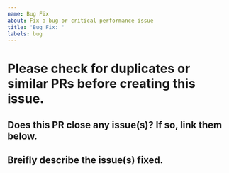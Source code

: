 ```yaml
---
name: Bug Fix
about: Fix a bug or critical performance issue
title: 'Bug Fix: '
labels: bug
---
```


# Please check for duplicates or similar PRs before creating this issue.

## Does this PR close any issue(s)? If so, link them below.

## Breifly describe the issue(s) fixed.
